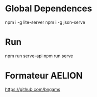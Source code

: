 # Global Dependences
npm i -g lite-server
npm i -g json-serve

# Run
npm run serve-api
npm run serve

# Formateur AELION
https://github.com/bngams
